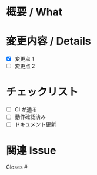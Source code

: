 ﻿# 概要 / What
<!-- 変更点を 1–2 文で要約 -->

# 変更内容 / Details
- [x] 変更点 1
- [ ] 変更点 2

# チェックリスト
- [ ] CI が通る
- [ ] 動作確認済み
- [ ] ドキュメント更新

# 関連 Issue
Closes #
